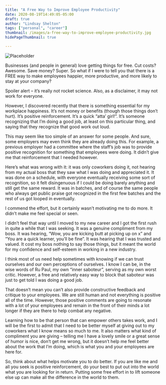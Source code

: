 ```yaml
---
title: "A Free Way to Improve Employee Productivity"
date: 2020-08-19T14:49:05-05:00
draft: true
author: "Lindsay Shelton"
tags: ["personal", "career"]
thumbnail: /images/a-free-way-to-improve-employee-productivity.jpg
hidePageThumbnail: true

---
```


![Placeholder](/images/a-free-way-to-improve-employee-productivity.jpg)

Businesses (and people in general) love getting things for free. Cut costs? Awesome. Save money? Super. So what if I were to tell you that there is a FREE way to make employees happier, more productive, and more likely to stay at your company?

Spoiler alert – it’s really not rocket science. Also, as a disclaimer, it may not work for everyone.

However, I discovered recently that there is something essential for my workplace happiness. It’s not money or benefits (though those things don’t hurt). It’s positive reinforcement. It’s a quick “atta’ girl!”. It’s someone recognizing that I’m doing a good job, at least on this particular thing, and saying that they recognize that good work out loud.

This may seem like too simple of an answer for some people. And sure, some employers may even think they are already doing this. For example, a previous employer had a committee where the staff’s job was to provide positive recognition for something that employees were doing. It didn’t give me that reinforcement that I needed however.

Here’s what was wrong with it: it was only coworkers doing it, not hearing from my actual boss that they saw what I was doing and appreciated it. It was done on a schedule, with everyone eventually receiving some sort of recognition, so it felt disingenuous if I could be doing barely anything and still get the same reward. It was in batches, and of course the same people who always get public praise got recognized in the first few batches and the rest of us got looped in eventually.

I commend the effort, but it certainly wasn’t motivating me to do more. It didn’t make me feel special or seen.

I didn’t feel that way until I moved to my new career and I got the first rush in quite a while that I was seeking. It was a genuine compliment from my boss. It was hearing, “Wow, you are kicking butt at picking up on x” and “You are a quick learner, you’ll be fine”. It was hearing that I was trusted and valued. It cost my boss nothing to say those things, but it meant the world for my confidence and self-esteem in working in a new industry.

I think most of us need help sometimes with knowing if we can trust ourselves and our own perceptions of ourselves. I know I can be, in the wise words of Ru Paul, my own “inner saboteur”, serving as my own worst critic. However, a free and relatively easy way to block that saboteur was just to get told I was doing a good job.

That doesn’t mean you can’t also provide constructive feedback and critique to your employees. We are still human and not everything is positive all of the time. However, those positive comments are going to resonate with a lot of your employees and remain in the front of their minds a lot longer if they are there to help combat any negative.

Learning how to be that person that can empower others takes work, and I will be the first to admit that I need to be better myself at giving out to my coworkers what I know means so much to me. It also matters what kind of compliment you are giving – telling me I have a lovely smile or a great sense of humor is nice, don’t get me wrong, but it doesn’t help me feel better about the work that I’m doing, which is what you and your employees are here for.

So, think about what helps motivate you to do better. If you are like me and all you seek is positive reinforcement, do your best to put out into the world what you are looking for in return. Putting some free effort in to lift someone else up can make all the difference in the world to them.